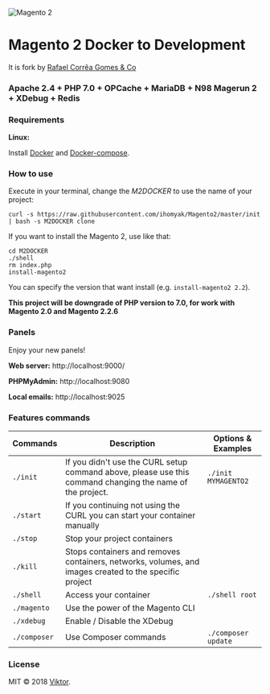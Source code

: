 ![Magento 2](https://cdn.rawgit.com/rafaelstz/magento2-snippets-visualstudio/master/images/icon.png)

#  Magento 2 Docker to Development

It is fork by [Rafael Corrêa Gomes & Co](https://github.com/clean-docker/Magento2)

### Apache 2.4 + PHP 7.0 + OPCache + MariaDB + N98 Magerun 2 + XDebug + Redis

### Requirements

**Linux:**

Install [Docker](https://docs.docker.com/engine/installation/linux/docker-ce/ubuntu/) and [Docker-compose](https://docs.docker.com/compose/install/#install-compose).

### How to use

Execute in your terminal, change the *M2DOCKER* to use the name of your project:

```
curl -s https://raw.githubusercontent.com/ihomyak/Magento2/master/init | bash -s M2DOCKER clone
```

If you want to install the Magento 2, use like that:

```
cd M2DOCKER
./shell
rm index.php
install-magento2
```

You can specify the version that want install (e.g. `install-magento2 2.2`).


**This project will be downgrade of PHP version to 7.0, for work with Magento 2.0 and Magento 2.2.6**

### Panels

Enjoy your new panels!

**Web server:** http://localhost:9000/

**PHPMyAdmin:** http://localhost:9080

**Local emails:** http://localhost:9025

### Features commands

| Commands  | Description  | Options & Examples |
|---|---|---|
| `./init`  | If you didn't use the CURL setup command above, please use this command changing the name of the project.  | `./init MYMAGENTO2` |
| `./start`  | If you continuing not using the CURL you can start your container manually  | |
| `./stop`  | Stop your project containers  | |
| `./kill`  | Stops containers and removes containers, networks, volumes, and images created to the specific project  | |
| `./shell`  | Access your container  | `./shell root` | |
| `./magento`  | Use the power of the Magento CLI  | |
| `./xdebug`  |  Enable / Disable the XDebug | |
| `./composer`  |  Use Composer commands | `./composer update` |

### License

MIT © 2018 [Viktor](https://github.com/ihomyak/).
